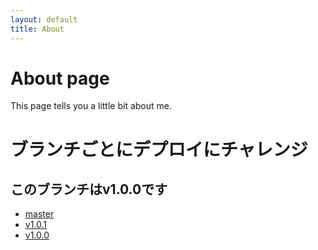 ```yaml
---
layout: default
title: About
---
```


# About page

This page tells you a little bit about me.

# ブランチごとにデプロイにチャレンジ
## このブランチはv1.0.0です
 - [master]()
 - [v1.0.1]()
 - [v1.0.0]()